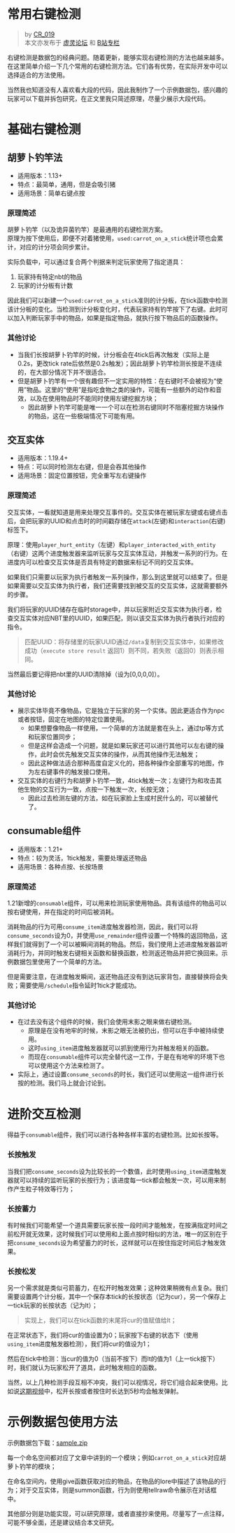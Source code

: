 # 常用右键检测
> by [CR_019](https://space.bilibili.com/85292644)  
> 本文亦发布于 [虚灵论坛](https://etis.vcsofficial.site/d/60) 和 [B站专栏](https://www.bilibili.com/opus/1013470401921024009?spm_id_from=333.1387.0.0)

右键检测是数据包的经典问题。随着更新，能够实现右键检测的方法也越来越多。  
在这里简单介绍一下几个常用的右键检测方法。它们各有优势，在实际开发中可以选择适合的方法使用。

当然我也知道没有人喜欢看大段的代码，因此我制作了一个示例数据包，感兴趣的玩家可以下载并拆包研究，在正文里我只简述原理，尽量少展示大段代码。

# 基础右键检测

## 胡萝卜钓竿法

- 适用版本：1.13+
- 特点：最简单，通用，但是会吸引猪
- 适用场景：简单右键点按


### 原理简述
胡萝卜钓竿（以及诡异菌钓竿）是最通用的右键检测方案。  
原理为按下使用后，即便不对着猪使用，`used:carrot_on_a_stick`统计项也会累计，对应的计分项会同步累计。

实际负载中，可以通过复合两个判据来判定玩家使用了指定道具：
1. 玩家持有特定nbt的物品
2. 玩家的计分板有计数


因此我们可以新建一个`used:carrot_on_a_stick`准则的计分板，在tick函数中检测该计分板的变化。当检测到计分板变化时，代表玩家持有钓竿按下了右键。此时可以加入判断玩家手中的物品，如果是指定物品，就执行按下物品后的函数操作。

### 其他讨论
- 当我们长按胡萝卜钓竿的时候，计分板会在4tick后再次触发（实际上是0.2s，更改tick rate后依然是0.2s触发）；因此胡萝卜钓竿检测长按是不连续的，在大部分情况下并不很适合。
- 但是胡萝卜钓竿有一个很有趣但不一定实用的特性：在右键时不会被视为“使用”物品。这里的“使用”是指吃食物之类的操作，可能有一些额外的动作和音效，以及在使用物品时不能同时使用左键挖掘方块；
  - 因此胡萝卜钓竿可能是唯一一个可以在检测右键同时不阻塞挖掘方块操作的物品，这在一些极端情况下可能有用。

## 交互实体

- 适用版本：1.19.4+
- 特点：可以同时检测左右键，但是会吞其他操作
- 适用场景：固定位置按钮，完全重写左右键操作

### 原理简述

交互实体，一看就知道是用来处理交互事件的。交互实体在被玩家左键或右键点击后，会把玩家的UUID和点击时的时间戳存储在`attack`(左键)和`interaction`(右键)标签下。

原理：使用`player_hurt_entity`（左键）和`player_interacted_with_entity`（右键）这两个进度触发器来监听玩家与交互实体互动，并触发一系列的行为。在进度内可以检查交互实体是否具有特定的数据来标记不同的交互实体。

如果我们只需要以玩家为执行者触发一系列操作，那么到这里就可以结束了。但是如果需要以交互实体为执行者，我们还需要找到被交互的交互实体，这就需要额外的步骤。

我们将玩家的UUID储存在临时storage中，并以玩家附近交互实体为执行者，检查交互实体对应NBT里的UUID，如果匹配，则以该交互实体为执行者执行对应的指令。

> 匹配UUID：将存储里的玩家UUID通过`/data`复制到交互实体中，如果修改成功（`execute store result` 返回1）则不同，若失败（返回0）则表示相同。

当然最后要记得把nbt里的UUID清除掉（设为[0,0,0,0]）。

### 其他讨论
- 展示实体毕竟不像物品，它是独立于玩家的另一个实体。因此更适合作为npc或者按钮，固定在地图的特定位置使用。
  - 如果想要像物品一样使用，一个简单的方法就是套在头上，通过tp等方式和玩家位置同步；
  - 但是这样会造成一个问题，就是如果玩家还可以进行其他可以左右键的操作，此时会优先触发交互实体的操作，从而其他操作无法触发；
  - 因此这种做法适合那种高度自定义化的，把各种操作全部重写的地图，作为左右键事件的触发接口使用。
- 交互实体的右键行为和胡萝卜钓竿一致，4tick触发一次；左键行为和攻击其他生物的交互行为一致，点按一下触发一次，长按无效；
  - 因此过去检测左键的方法，如在玩家脸上生成村民什么的，可以被替代了。

## consumable组件

- 适用版本：1.21+
- 特点：较为灵活，1tick触发，需要处理返还物品
- 适用场景：各种点按、长按场景

### 原理简述

1.21新增的`consumable`组件，可以用来检测玩家使用物品。具有该组件的物品可以按右键使用，并在指定的时间后被消耗。

消耗物品的行为可用`consume_item`进度触发器检测，因此，我们可以将`consume_seconds`设为0，并使用`use_remainder`组件设置一个特殊的返回物品，这样我们就得到了一个可以被瞬间消耗的物品。然后，我们使用上述进度触发器监听消耗行为，并同时触发右键相关函数和替换函数，检测返还物品并把它换回来。示例数据包里使用了一个简单的方法。

但是需要注意，在进度触发瞬间，返还物品还没有到达玩家背包，直接替换将会失败；需要使用`/schedule`指令延时1tick才能成功。

### 其他讨论
- 在过去没有这个组件的时候，我们会使用末影之眼来做右键检测。
  - 原理是在没有地牢的时候，末影之眼无法被扔出，但可以在手中被持续使用。
  - 这时`using_item`进度触发器就可以抓到使用行为并触发相关的函数。
  - 而现在`consumable`组件可以完全替代这一工作，于是在有地牢的环境下也可以使用这个方法来检测了。
- 实际上，通过设置`consume_seconds`的时长，我们还可以使用这一组件进行长按的检测。我们马上就会讨论到。

# 进阶交互检测

得益于`consumable`组件，我们可以进行各种各样丰富的右键检测。比如长按等。

### 长按触发

当我们把`consume_seconds`设为比较长的一个数值，此时使用`using_item`进度触发器就可以持续的监听玩家的长按行为；该进度每一tick都会触发一次，可以用来制作产生粒子特效等行为；

### 长按蓄力

有时候我们可能希望一个道具需要玩家长按一段时间才能触发，在按满指定时间之前松开就无效果，这时候我们可以使用和上面点按时相似的方法，唯一的区别在于把`consume_seconds`设为希望蓄力的时长，这样就可以在按住指定时间后才触发效果。

### 长按松发

另一个需求就是类似弓箭蓄力，在松开时触发效果；这种效果稍微有点复杂。我们需要设置两个计分板，其中一个保存本tick的长按状态（记为cur），另一个保存上一tick玩家的长按状态（记为lt）；

> 实现上，我们可以在tick函数的末尾将cur的值赋值给lt；

在正常状态下，我们将cur的值设置为0；玩家按下右键的状态下（使用`using_item`进度触发器检测），我们将cur的值设为1；

然后在tick中检测：当cur的值为0（当前不按下）而lt的值为1（上一tick按下）时，我们就认为玩家松开了道具，此时触发相应的函数。


当然，以上几种检测手段互相不冲突，我们可以视情况，将它们组合起来使用。比如说[这期视频](https://www.bilibili.com/video/BV1Cok1YSER1)中，松开长按或者按住时长达到5秒均会触发弹射。


# 示例数据包使用方法

示例数据包下载：[sample.zip](/resources/dust/3/sample.zip)

每一个命名空间都对应了文章中讲到的一个模块；例如`carrot_on_a_stick`对应胡萝卜钓竿的模块；

在命名空间内，使用give函数获取对应的物品，在物品的lore中描述了该物品的行为；对于交互实体，则是summon函数，行为则使用tellraw命令展示在对话框中。

其他部分则是功能实现，可以研究原理，或者直接抄来使用。尽量写了一点注释，可能不够全面，还是建议结合本文研究。


